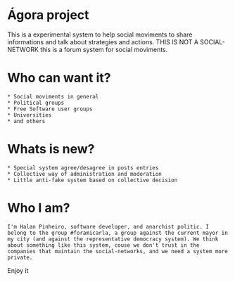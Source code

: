 Ágora project
=============

This is a experimental system to help social moviments to share informations and talk about strategies and actions. THIS IS NOT A SOCIAL-NETWORK this is a forum system for social moviments.

Who can want it?
================

    * Social moviments in general
    * Political groups
    * Free Software user groups
    * Universities
    * and others

Whats is new?
=============

    * Special system agree/desagree in posts entries
    * Collective way of administration and moderation
    * Little anti-fake system based on collective decision

Who I am?
=========

    I'm Halan Pinheiro, software developer, and anarchist politic. I belong to the group #foramicarla, a group against the current mayor in my city (and against the representative democracy system). We think about something like this system, couse we don't trust in the companies that maintain the social-networks, and we need a system more private.


Enjoy it

